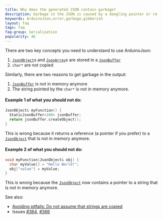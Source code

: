 ```yaml
---
title: Why does the generated JSON contain garbage?
description: Garbage in the JSON is caused by a dangling pointer or reference
keywords: ArduinoJson,error,garbage,gibberish
layout: faq
tags: faq
faq-group: Serialization
popularity: 46
---
```


There are two key concepts you need to understand to use ArduinoJson:

1. [`JsonObject`]({{site.baseurl}}/api/jsonobject/)s and [`JsonArray`]({{site.baseurl}}/api/jsonarray/)s are stored in a [`JsonBuffer`]({{site.baseurl}}/api/jsonbuffer/)
2. `char*` are not copied

Similarly, there are two reasons to get garbage in the output:

1. [`JsonBuffer`]({{site.baseurl}}/api/jsonbuffer/) is not in memory anymore
2. The string pointed by the `char*` is not in memory anymore.

#### Example 1 of what you should not do:

```c++
JsonObject& myFunction() {
  StaticJsonBuffer<200> jsonBuffer;
  return jsonBuffer.createObject();
}
```

This is wrong because it returns a reference (a pointer if you prefer) to a [`JsonObject`]({{site.baseurl}}/api/jsonobject/) that is not in memory anymore.

#### Example 2 of what you should not do:

```c++
void myFunction(JsonObject& obj) {
  char myValue[] = "Hello World!";
  obj["value"] = myValue;
}
```

This is wrong because the [`JsonObject`]({{site.baseurl}}/api/jsonobject/) now contains a pointer to a string that is not in memory anymore.

See also:

* [Avoiding pitfalls: Do not assume that strings are copied](https://github.com/bblanchon/ArduinoJson/wiki/Avoiding-pitfalls#6-do-not-assume-that-strings-are-copied)
* Issues [#364](https://github.com/bblanchon/ArduinoJson/issues/364), [#366](https://github.com/bblanchon/ArduinoJson/issues/366)
